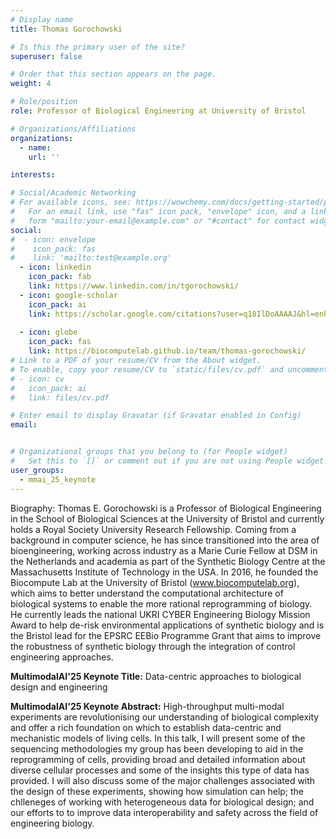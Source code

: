 ```yaml
---
# Display name
title: Thomas Gorochowski

# Is this the primary user of the site?
superuser: false

# Order that this section appears on the page.
weight: 4

# Role/position
role: Professor of Biological Engineering at University of Bristol

# Organizations/Affiliations
organizations:
  - name:
    url: ''

interests:

# Social/Academic Networking
# For available icons, see: https://wowchemy.com/docs/getting-started/page-builder/#icons
#   For an email link, use "fas" icon pack, "envelope" icon, and a link in the
#   form "mailto:your-email@example.com" or "#contact" for contact widget.
social:
#  - icon: envelope
#    icon_pack: fas
#    link: 'mailto:test@example.org'
  - icon: linkedin
    icon_pack: fab
    link: https://www.linkedin.com/in/tgorochowski/
  - icon: google-scholar
    icon_pack: ai
    link: https://scholar.google.com/citations?user=q18IlDoAAAAJ&hl=enhu
    
  - icon: globe
    icon_pack: fas
    link: https://biocomputelab.github.io/team/thomas-gorochowski/
# Link to a PDF of your resume/CV from the About widget.
# To enable, copy your resume/CV to `static/files/cv.pdf` and uncomment the lines below.
# - icon: cv
#   icon_pack: ai
#   link: files/cv.pdf

# Enter email to display Gravatar (if Gravatar enabled in Config)
email: 


# Organizational groups that you belong to (for People widget)
#   Set this to `[]` or comment out if you are not using People widget.
user_groups:
  - mmai_25_keynote
---
```

Biography: Thomas E. Gorochowski is a Professor of Biological Engineering in the School of Biological Sciences at the University of Bristol and currently holds a Royal Society University Research Fellowship. Coming from a background in computer science, he has since transitioned into the area of bioengineering, working across industry as a Marie Curie Fellow at DSM in the Netherlands and academia as part of the Synthetic Biology Centre at the Massachusetts Institute of Technology in the USA. In 2016, he founded the Biocompute Lab at the University of Bristol (www.biocomputelab.org), which aims to better understand the computational architecture of biological systems to enable the more rational reprogramming of biology. He currently leads the national UKRI CYBER Engineering Biology Mission Award to help de-risk environmental applications of synthetic biology and is the Bristol lead for the EPSRC EEBio Programme Grant that aims to improve the robustness of synthetic biology through the integration of control engineering approaches.

**MultimodalAI'25 Keynote Title:**  Data-centric approaches to biological design and engineering

**MultimodalAI'25 Keynote Abstract:**  High-throughput multi-modal experiments are revolutionising our understanding of biological complexity and offer a rich foundation on which to establish data-centric and mechanistic models of living cells. In this talk, I will present some of the sequencing methodologies my group has been developing to aid in the reprogramming of cells, providing broad and detailed information about diverse cellular processes and some of the insights this type of data has provided. I will also discuss some of the major challenges associated with the design of these experiments, showing how simulation can help; the chlleneges of working with heterogeneous data for biological design; and our efforts to to improve data interoperability and safety across the field of engineering biology. 
